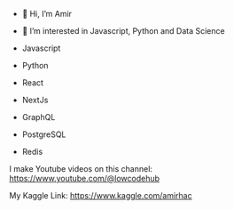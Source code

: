 - 👋 Hi, I’m Amir
- 👀 I’m interested in Javascript, Python and Data Science

- Javascript
- Python
- React
- NextJs
- GraphQL
- PostgreSQL
- Redis

I make Youtube videos on this channel: https://www.youtube.com/@lowcodehub

My Kaggle Link: https://www.kaggle.com/amirhac



